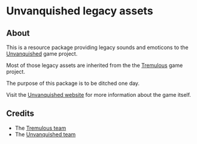 Unvanquished legacy assets
==========================


About
-----

This is a resource package providing legacy sounds and emoticons to the [Unvanquished](https://unvanquished.net) game project.

Most of those legacy assets are inherited from the the [Tremulous](https://tremulous.net) game project.

The purpose of this package is to be ditched one day.

Visit the [Unvanquished website](https://unvanquished.net/) for more information about the game itself.


Credits
-------

- The [Tremulous team](https://tremulous.net/#credits)
- The [Unvanquished team](https://unvanquished.net/about/)
